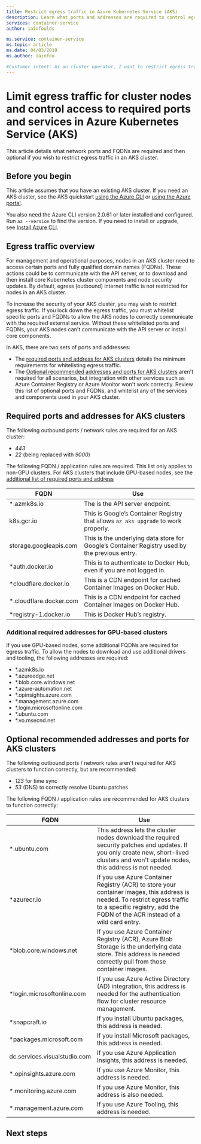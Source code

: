 ```yaml
---
title: Restrict egress traffic in Azure Kubernetes Service (AKS)
description: Learn what ports and addresses are required to control egress traffic in Azure Kubernetes Service (AKS)
services: container-service
author: iainfoulds

ms.service: container-service
ms.topic: article
ms.date: 04/03/2019
ms.author: iainfou

#Customer intent: As an cluster operator, I want to restrict egress traffic for nodes to only access defined ports and addresses and improve cluster security.
---
```


# Limit egress traffic for cluster nodes and control access to required ports and services in Azure Kubernetes Service (AKS)

This article details what network ports and FQDNs are required and then optional if you wish to restrict egress traffic in an AKS cluster.

## Before you begin

This article assumes that you have an existing AKS cluster. If you need an AKS cluster, see the AKS quickstart [using the Azure CLI][aks-quickstart-cli] or [using the Azure portal][aks-quickstart-portal].

You also need the Azure CLI version 2.0.61 or later installed and configured. Run `az --version` to find the version. If you need to install or upgrade, see [Install Azure CLI][install-azure-cli].

## Egress traffic overview

For management and operational purposes, nodes in an AKS cluster need to access certain ports and fully qualified domain names (FQDNs). These actions could be to communicate with the API server, or to download and then install core Kubernetes cluster components and node security updates. By default, egress (outbound) internet traffic is not restricted for nodes in an AKS cluster.

To increase the security of your AKS cluster, you may wish to restrict egress traffic. If you lock down the egress traffic, you must whitelist specific ports and FQDNs to allow the AKS nodes to correctly communicate with the required external service. Without these whitelisted ports and FQDNs, your AKS nodes can't communicate with the API server or install core components.

In AKS, there are two sets of ports and addresses:

* The [required ports and address for AKS clusters](#required-ports-and-addresses-for-aks-clusters) details the minimum requirements for whitelisting egress traffic.
* The [Optional recommended addresses and ports for AKS clusters](#optional-recommended-addresses-and-ports-for-aks-clusters) aren't required for all scenarios, but integration with other services such as Azure Container Registry or Azure Monitor won't work correctly. Review this list of optional ports and FQDNs, and whitelist any of the services and components used in your AKS cluster.

## Required ports and addresses for AKS clusters

The following outbound ports / network rules are required for an AKS cluster:

* *443*
* *22* (being replaced with *9000*)

The following FQDN / application rules are required. This list only applies to non-GPU clusters. For AKS clusters that include GPU-based nodes, see the [additional list of required ports and address](#additional-required-addresses-for-gpu-based-clusters)

| FQDN                    | Use |
|-------------------------|----------|
| *<region>.azmk8s.io     | The is the API server endpoint. |
| k8s.gcr.io              | This is Google’s Container Registry that allows `az aks upgrade` to work properly. |
| storage.googleapis.com  | This is the underlying data store for Google’s Container Registry used by the previous entry. |
| *auth.docker.io         | This is to authenticate to Docker Hub, even if you are not logged in. |
| *cloudflare.docker.io   | This is a CDN endpoint for cached Container Images on Docker Hub. |
| *.cloudflare.docker.com | This is a CDN endpoint for cached Container Images on Docker Hub. |
| *registry-1.docker.io   | This is Docker Hub’s registry. |

### Additional required addresses for GPU-based clusters

If you use GPU-based nodes, some additional FQDNs are required for egress traffic. To allow the nodes to download and use additional drivers and tooling, the following addresses are required:

* *.azmk8s.io
* *.azureedge.net
* *.blob.core.windows.net
* *.azure-automation.net
* *.opinsights.azure.com
* *.management.azure.com
* *.login.microsoftonline.com
* *.ubuntu.com
* *.vo.msecnd.net

## Optional recommended addresses and ports for AKS clusters

The following outbound ports / network rules aren't required for AKS clusters to function correctly, but are recommended:

* *123* for time sync
* *53* (DNS) to correctly resolve Ubuntu patches

The following FQDN / application rules are recommended for AKS clusters to function correctly:

| FQDN                         | Use |
|------------------------------|----------|
| *.ubuntu.com                 | This address lets the cluster nodes download the required security patches and updates. If you only create new, short-lived clusters and won't update nodes, this address is not needed. |
| *azurecr.io                  | If you use Azure Container Registry (ACR) to store your container images, this address is needed. To restrict egress traffic to a specific registry, add the FQDN of the ACR instead of a wild card entry. |
| *blob.core.windows.net       | If you use Azure Container Registry (ACR), Azure Blob Storage is the underlying data store. This address is needed correctly pull from those container images. |
| *login.microsoftonline.com   | If you use Azure Active Directory (AD) integration, this address is needed for the authentication flow for cluster resource management. |
| *snapcraft.io                | If you install Ubuntu packages, this address is needed. |
| *packages.microsoft.com      | If you install Microsoft packages, this address is needed. |
| dc.services.visualstudio.com | If you use Azure Application Insights, this address is needed. |
| *.opinsights.azure.com       | If you use Azure Monitor, this address is needed. |
| *.monitoring.azure.com       | If you use Azure Monitor, this address is also needed. |
| *.management.azure.com       | If you use Azure Tooling, this address is needed. |

## Next steps

<!-- LINKS - internal -->
[aks-quickstart-cli]: kubernetes-walkthrough.md
[aks-quickstart-portal]: kubernetes-walkthrough-portal.md
[install-azure-cli]: /cli/azure/install-azure-cli